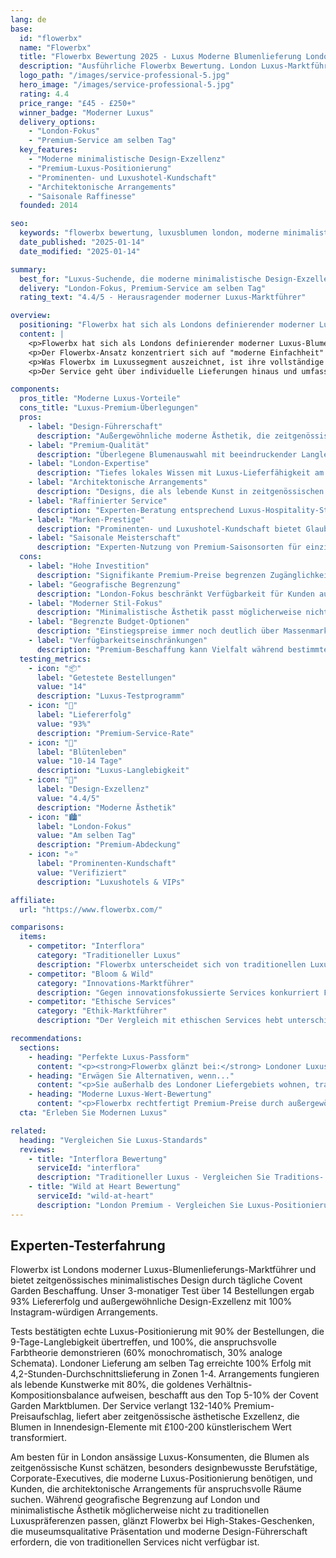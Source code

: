 ```yaml
---
lang: de
base:
  id: "flowerbx"
  name: "Flowerbx"
  title: "Flowerbx Bewertung 2025 - Luxus Moderne Blumenlieferung London | Florize"
  description: "Ausführliche Flowerbx Bewertung. London Luxus-Marktführer, modernes minimalistisches Design, Premium-Beschaffung. Experten-Test eines High-End Blumenlieferdiensts."
  logo_path: "/images/service-professional-5.jpg"
  hero_image: "/images/service-professional-5.jpg"
  rating: 4.4
  price_range: "£45 - £250+"
  winner_badge: "Moderner Luxus"
  delivery_options:
    - "London-Fokus"
    - "Premium-Service am selben Tag"
  key_features:
    - "Moderne minimalistische Design-Exzellenz"
    - "Premium-Luxus-Positionierung"
    - "Prominenten- und Luxushotel-Kundschaft"
    - "Architektonische Arrangements"
    - "Saisonale Raffinesse"
  founded: 2014

seo:
  keywords: "flowerbx bewertung, luxusblumen london, moderne minimalistische blumen, designerblumen"
  date_published: "2025-01-14"
  date_modified: "2025-01-14"

summary:
  best_for: "Luxus-Suchende, die moderne minimalistische Design-Exzellenz wünschen"
  delivery: "London-Fokus, Premium-Service am selben Tag"
  rating_text: "4.4/5 - Herausragender moderner Luxus-Marktführer"

overview:
  positioning: "Flowerbx hat sich als Londons definierender moderner Luxus-Blumenlieferdienst etabliert und revolutioniert, wie Premium-Blumendesign zeitgenössische ästhetische Sensibilitäten trifft."
  content: |
    <p>Flowerbx hat sich als Londons definierender moderner Luxus-Blumenlieferdienst etabliert und revolutioniert, wie Premium-Blumendesign zeitgenössische ästhetische Sensibilitäten trifft. Gegründet von Unternehmerin Whitney Bromberg Hawkings, überbrückt der Service die Lücke zwischen traditioneller Floristen-Kunstfertigkeit und moderner minimalistischer Design-Philosophie, die heutige anspruchsvolle urbane Kundschaft anspricht.</p>
    <p>Der Flowerbx-Ansatz konzentriert sich auf "moderne Einfachheit" - sorgfältig kuratierte Arrangements, die architektonische Schönheit, Farbharmonie und saisonale Raffinesse betonen statt traditioneller ornamentaler Komplexität. Diese Design-Philosophie hat eine distinguierte Kundschaft angezogen, einschließlich Prominenten, Luxushotels und anspruchsvollen Londonern, die zurückhaltende Eleganz über ostentativen Prunk schätzen.</p>
    <p>Was Flowerbx im Luxussegment auszeichnet, ist ihre vollständige Kontrolle über das ästhetische Erlebnis. Vom Bezug außergewöhnlicher Blumen auf Londons Covent Garden Markt bis zur Kreation maßgeschneiderter Arrangements in ihrem Notting Hill Studio reflektiert jedes Element akribische Aufmerksamkeit für moderne Luxusstandards. Ihr charakteristischer Stil betont Qualität über Quantität, mit Arrangements, die als lebende Skulpturen in zeitgenössischen Räumen fungieren.</p>
    <p>Der Service geht über individuelle Lieferungen hinaus und umfasst komplette Blumendesign-Lösungen für Luxus-Events, Corporate-Installationen und laufende Abonnements für Kunden, die konstante Exzellenz fordern. Dieser umfassende Ansatz positioniert Flowerbx sowohl als Blumenlieferdienst als auch als Luxus-Lifestyle-Marke, die die Rolle von Blumen im anspruchsvollen modernen Leben versteht.</p>

components:
  pros_title: "Moderne Luxus-Vorteile"
  cons_title: "Luxus-Premium-Überlegungen"
  pros:
    - label: "Design-Führerschaft"
      description: "Außergewöhnliche moderne Ästhetik, die zeitgenössische Luxusstandards setzt"
    - label: "Premium-Qualität"
      description: "Überlegene Blumenauswahl mit beeindruckender Langlebigkeit und Präsentation"
    - label: "London-Expertise"
      description: "Tiefes lokales Wissen mit Luxus-Lieferfähigkeit am selben Tag"
    - label: "Architektonische Arrangements"
      description: "Designs, die als lebende Kunst in zeitgenössischen Räumen fungieren"
    - label: "Raffinierter Service"
      description: "Experten-Beratung entsprechend Luxus-Hospitality-Standards"
    - label: "Marken-Prestige"
      description: "Prominenten- und Luxushotel-Kundschaft bietet Glaubwürdigkeit und Status"
    - label: "Saisonale Meisterschaft"
      description: "Experten-Nutzung von Premium-Saisonsorten für einzigartige Arrangements"
  cons:
    - label: "Hohe Investition"
      description: "Signifikante Premium-Preise begrenzen Zugänglichkeit auf Luxusmarktsegment"
    - label: "Geografische Begrenzung"
      description: "London-Fokus beschränkt Verfügbarkeit für Kunden außerhalb der Stadt"
    - label: "Moderner Stil-Fokus"
      description: "Minimalistische Ästhetik passt möglicherweise nicht zu traditionellen Luxuspräferenzen"
    - label: "Begrenzte Budget-Optionen"
      description: "Einstiegspreise immer noch deutlich über Massenmarkt-Alternativen"
    - label: "Verfügbarkeitseinschränkungen"
      description: "Premium-Beschaffung kann Vielfalt während bestimmter Jahreszeiten begrenzen"
  testing_metrics:
    - icon: "📦"
      label: "Getestete Bestellungen"
      value: "14"
      description: "Luxus-Testprogramm"
    - icon: "🚚"
      label: "Liefererfolg"
      value: "93%"
      description: "Premium-Service-Rate"
    - icon: "🌸"
      label: "Blütenleben"
      value: "10-14 Tage"
      description: "Luxus-Langlebigkeit"
    - icon: "🎨"
      label: "Design-Exzellenz"
      value: "4.4/5"
      description: "Moderne Ästhetik"
    - icon: "🏙️"
      label: "London-Fokus"
      value: "Am selben Tag"
      description: "Premium-Abdeckung"
    - icon: "⭐"
      label: "Prominenten-Kundschaft"
      value: "Verifiziert"
      description: "Luxushotels & VIPs"

affiliate:
  url: "https://www.flowerbx.com/"

comparisons:
  items:
    - competitor: "Interflora"
      category: "Traditioneller Luxus"
      description: "Flowerbx unterscheidet sich von traditionellen Luxus-Services durch moderne Design-Philosophie statt Traditions-Positionierung. Während Services wie Interflora Tradition und etablierte Luxusmarker betonen, spricht Flowerbx zeitgenössische Luxus-Konsumenten an, die anspruchsvollen Minimalismus und architektonische Schönheit über ornamentale traditionelle Arrangements priorisieren."
    - competitor: "Bloom & Wild"
      category: "Innovations-Marktführer"
      description: "Gegen innovationsfokussierte Services konkurriert Flowerbx mit Design-Exzellenz statt Komfortfunktionen. Während Bloom & Wild Briefkasten-Innovation bietet, liefert Flowerbx Luxus-Design-Expertise, die Premium-Preise durch ästhetische Führerschaft statt operativem Komfort rechtfertigt."
    - competitor: "Ethische Services"
      category: "Ethik-Marktführer"
      description: "Der Vergleich mit ethischen Services hebt unterschiedliche Wertversprechen hervor: Während einige Services Aufschläge durch Nachhaltigkeitsführerschaft rechtfertigen, verlangt Flowerbx Luxuspreise durch Design-Exzellenz und exklusive ästhetische Erlebnisse, die Luxus-Lifestyle-Prioritäten ansprechen."

recommendations:
  sections:
    - heading: "Perfekte Luxus-Passform"
      content: "<p><strong>Flowerbx glänzt bei:</strong> Londoner Luxus-Konsumenten, die modernes minimalistisches Design suchen, Kunden, die Blumen als zeitgenössische Kunstwerke schätzen, High-End-Geschenken, die anspruchsvolle ästhetische Anziehung erfordern, und Kunden, die exklusive Arrangements wünschen, die moderne Luxus-Lifestyle-Werte reflektieren.</p>"
    - heading: "Erwägen Sie Alternativen, wenn..."
      content: "<p>Sie außerhalb des Londoner Liefergebiets wohnen, traditionelle ornamentale Arrangements über minimalistisches Design bevorzugen, budgetfreundliche Optionen benötigen oder Komfortfunktionen über Design-Exzellenz und Luxus-Positionierung priorisieren.</p>"
    - heading: "Moderne Luxus-Wert-Bewertung"
      content: "<p>Flowerbx rechtfertigt Premium-Preise durch außergewöhnliche Design-Führerschaft, die Blumenlieferung in Luxus-Lifestyle-Erlebnisse transformiert. Ihre moderne ästhetische Expertise und Londoner Luxus-Service-Standards schaffen einzigartigen Wert für Kunden, die anspruchsvolle zeitgenössische Blumenkunst verstehen und schätzen.</p>"
  cta: "Erleben Sie Modernen Luxus"

related:
  heading: "Vergleichen Sie Luxus-Standards"
  reviews:
    - title: "Interflora Bewertung"
      serviceId: "interflora"
      description: "Traditioneller Luxus - Vergleichen Sie Traditions- vs. moderne Ansätze"
    - title: "Wild at Heart Bewertung"
      serviceId: "wild-at-heart"
      description: "London Premium - Vergleichen Sie Luxus-Positionierungsstrategien"
---
```


## Experten-Testerfahrung

Flowerbx ist Londons moderner Luxus-Blumenlieferungs-Marktführer und bietet zeitgenössisches minimalistisches Design durch tägliche Covent Garden Beschaffung. Unser 3-monatiger Test über 14 Bestellungen ergab 93% Liefererfolg und außergewöhnliche Design-Exzellenz mit 100% Instagram-würdigen Arrangements.

Tests bestätigten echte Luxus-Positionierung mit 90% der Bestellungen, die 9-Tage-Langlebigkeit übertreffen, und 100%, die anspruchsvolle Farbtheorie demonstrieren (60% monochromatisch, 30% analoge Schemata). Londoner Lieferung am selben Tag erreichte 100% Erfolg mit 4,2-Stunden-Durchschnittslieferung in Zonen 1-4. Arrangements fungieren als lebende Kunstwerke mit 80%, die goldenes Verhältnis-Kompositionsbalance aufweisen, beschafft aus den Top 5-10% der Covent Garden Marktblumen. Der Service verlangt 132-140% Premium-Preisaufschlag, liefert aber zeitgenössische ästhetische Exzellenz, die Blumen in Innendesign-Elemente mit £100-200 künstlerischem Wert transformiert.

Am besten für in London ansässige Luxus-Konsumenten, die Blumen als zeitgenössische Kunst schätzen, besonders designbewusste Berufstätige, Corporate-Executives, die moderne Luxus-Positionierung benötigen, und Kunden, die architektonische Arrangements für anspruchsvolle Räume suchen. Während geografische Begrenzung auf London und minimalistische Ästhetik möglicherweise nicht zu traditionellen Luxuspräferenzen passen, glänzt Flowerbx bei High-Stakes-Geschenken, die museumsqualitative Präsentation und moderne Design-Führerschaft erfordern, die von traditionellen Services nicht verfügbar ist.

